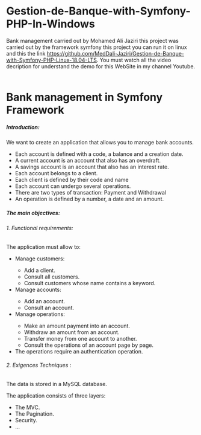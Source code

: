 # Gestion-de-Banque-with-Symfony-PHP-In-Windows

Bank management carried out by Mohamed Ali Jaziri this project was carried out by the framework symfony this project you can run it on linux and this the link https://github.com/MedDali-Jaziri/Gestion-de-Banque-with-Symfony-PHP-Linux-18.04-LTS. You must watch all the video decription for understand the demo for this WebSite in my channel Youtube.
 

# Bank management in Symfony Framework
<h5>Introduction:</h5>
 <p>We want to create an application that allows you to manage bank accounts.</p>
 <ul>
  <li>Each account is defined with a code, a balance and a creation date.</li>
  <li>A current account is an account that also has an overdraft.</li>
  <li>A savings account is an account that also has an interest rate.</li>
  <li>Each account belongs to a client.</li>
  <li>Each client is defined by their code and name</li>
  <li>Each account can undergo several operations.</li>
  <li>There are two types of transaction: Payment and Withdrawal</li>
  <li>An operation is defined by a number, a date and an amount.</li>
</ul>
<h5>The main objectives:</h5>
<h6> 1. Functional requirements:</h6>
<p>The application must allow to:</p>
<ul>
 <li>Manage customers:</li>
 <ul>
  <li>Add a client.</li>
  <li> Consult all customers.</li>
  <li> Consult customers whose name contains a keyword.</li>
 </ul>
 <li>Manage accounts:</li>
 <ul>
  <li>Add an account.</li>
  <li>Consult an account.</li>
 </ul>
 <li>Manage operations:</li>
 <ul>
  <li>Make an amount payment into an account.</li>
  <li>Withdraw an amount from an account.</li>
  <li>Transfer money from one account to another.</li>
  <li>Consult the operations of an account page by page.</li>
 </ul>
 <li>The operations require an authentication operation.</li>
</ul>
<h6> 2. Exigences Techniques :</h6>
<p>The data is stored in a MySQL database.</p>
<p>The application consists of three layers:
<ul>
 <li>The MVC.</li>
 <li>The Pagination.</li>
 <li>Security.</li>
  <li>...</li>
 </ul>
</p>
